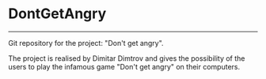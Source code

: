 # DontGetAngry
-------------

Git repository for the project: "Don't get angry". 

The project is realised by Dimitar Dimtrov and gives the possibility of the users to play the infamous game "Don't get angry" on their computers. 

